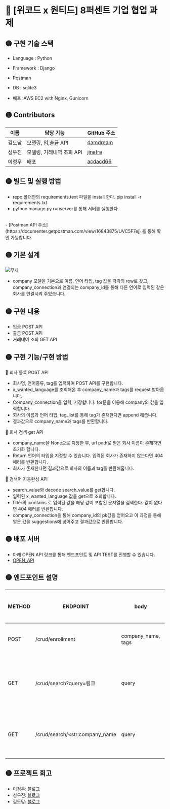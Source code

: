 # 🔴 [위코드 x 원티드] 8퍼센트 기업 협업 과제

## 🟡 구현 기술 스택
- Language  : Python

- Framework :  Django

- Postman

- DB  : sqlite3

- 배포 :AWS EC2 with Nginx, Gunicorn

## 🟡 Contributors
|이름 |담당 기능| GitHub 주소|
|------|---|---|
|김도담|모델링, 입,출금 API| [damdream](http://github.com/damdream)|
|성우진|모델링, 거래내역 조회 API | [jinatra](http://github.com/jinatra)|
|이정우|배포| [acdacd66](http://github.com/acdacd66)|

## 🟡 빌드 및 실행 방법
- repo 폴더안의 requirements.text 파일을 install 한다.
pip install -r requirements.txt
- python manage.py runserver를 통해 서버를 실행한다.
<br>
- [Postman API 주소](https://documenter.getpostman.com/view/16843875/UVC5F7ej) 를 통해 확인 가능합니다.
<br>

## 🟡 기본 설계
![무제](https://user-images.githubusercontent.com/81546305/140999122-f1c0640b-4c5c-4254-ba9c-969291c65e85.jpg)

- company 모델을 기본으로 이름, 언어 타입, tag 값을 각각의 row로 갖고, 
  company_connection과 연결되는 company_id를 통해 다른 언어로 입력된 같은 회사를 연결시켜 주었습니다.


## 🟡 구현 내용
- 입금 POST API
- 출금 POST API
- 거래내여 조회 GET API

## 🟡 구현 기능/구현 방법
🔵  회사 등록 POST API
 
- 회사명, 언어종류, tag를 입력하여 POST API를 구현합니다. 
- x_wanted_language를 조회해온 후 company_name과 tags를 request 받아옵니다.
- Company_connection을 입력, 저장합니다. for문을 이용해 company의 값을 입력합니다.
- 회사의 이름과 언어 타입, tag_list를 통해 tag가 존재한다면 append 해줍니다.
- 결과값으로 company_name과 tags를 반환합니다. <br>


🔵 회사 검색 get API

- company_name을 None으로 지정한 후, url path로 받은 회사 이름이 존재하면 초기화 합니다.
- Return 언어의 타입을 지정할 수 있습니다. 입력된 회사가 존재하지 않는다면 404에러를 반환합니다.
- 회사가 존재한다면 결과값으로 회사의 이름과 tag를 반환해줍니다.

🔵 검색어 자동완성 API

- search_value와 decode search_value를 get합니다. 
- 입력된 x_wanted_language 값을 get으로 조회합니다.
- filter의 icontains 로 입력된 값을 해당 값이 포함된 문자열을 검색한다. 값이 없다면 404 에러를 반환합니다.
- company_connection을 통해 company_id의 pk값을 얻어오고 이 과정을 통해 얻은 값을 suggestions에 넣어주고 결과값으로 반환합니다.



## 🟡 배포 서버
- 아래 OPEN API 링크를 통해 엔드포인트 및 API TEST를 진행할 수 있습니다.
- [OPEN_API](http://18.224.165.47:8000)


## 🟡 엔드포인트 설명
|METHOD| ENDPOINT| body | 수행목적 |
|------|---|---|----|
| POST	| /crud/enrollment	| company_name, tags	| 회사 추가 |
| GET | /crud/search?query=링크 | query | 검색어 자동완성 |
| GET | /crud/search/<str:company_name | query| 검색 기능 구현 |



## 🟡 프로젝트 회고

- 이정우: [블로그](https://mytech123.tistory.com/)
- 성우진: [블로그](https://velog.io/@jinatra)
- 김도담: [블로그](http://velog.io/@damdreammm)
